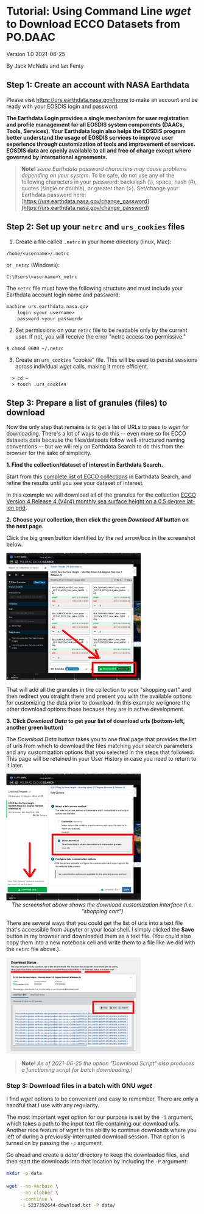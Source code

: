 # Tutorial: Using Command Line _wget_ to Download ECCO Datasets from PO.DAAC

Version 1.0 2021-06-25

By Jack McNelis and Ian Fenty

## Step 1: Create an account with NASA Earthdata

Please visit https://urs.earthdata.nasa.gov/home to make an account and be ready with your EOSDIS login and password. 

**The Earthdata Login provides a single mechanism for user registration and profile management for all EOSDIS system components (DAACs, Tools, Services). Your Earthdata login also helps the EOSDIS program better understand the usage of EOSDIS services to improve user experience through customization of tools and improvement of services. EOSDIS data are openly available to all and free of charge except where governed by international agreements.**

> **Note!**  _some Earthdata password characters may cause problems depending on your system_. To be safe, do not use any of the following characters in your password: backslash (\\), space, hash (#), quotes (single or double), or greater than (>).  Set/change your Earthdata password here: [https://urs.earthdata.nasa.gov/change_password](https://urs.earthdata.nasa.gov/change_password)

## Step 2: Set up your ```netrc``` and ```urs_cookies``` files

1. Create a file called ```.netrc``` in your home directory (linux, Mac):
```
/home/<username>/.netrc
```
or ```_netrc``` (Windows):
```
C:\Users\<username>\_netrc
```

The ```netrc``` file must have the following structure and must include your Earthdata account login name and password:

```
machine urs.earthdata.nasa.gov
    login <your username>
    password <your password>
```

2. Set permissions on your ```netrc``` file to be readable only by the current user.  If not, you will receive the error "netrc access too permissive." 

```shell
$ chmod 0600 ~/.netrc
```

3. Create an ```urs_cookies``` "cookie" file. This will be used to persist sessions across individual _wget_ calls, making it more efficient.

```
  > cd ~
  > touch .urs_cookies
```

## Step 3: Prepare a list of granules (files) to download

Now the only step that remains is to get a list of URLs to pass to *_wget_* for downloading. There's a lot of ways to do this -- even more so for ECCO datasets data because the files/datasets follow well-structured naming conventions -- but we will rely on Earthdata Search to do this from the browser for the sake of simplicity.

**1. Find the collection/dataset of interest in Earthdata Search.**

Start from this [complete list of ECCO collections](https://search.earthdata.nasa.gov/portal/podaac-cloud/search?fpj=ECCO) in Earthdata Search, and refine the results until you see your dataset of interest.

In this example we will download all of the granules for the collection [ECCO Version 4 Release 4 (V4r4) monthly sea surface height on a 0.5 degree lat-lon grid](https://search.earthdata.nasa.gov/portal/podaac-cloud/search/granules?p=C1990404799-POCLOUD).


**2. Choose your collection, then click the green *Download All* button on the next page.**

Click the big green button identified by the red arrow/box in the screenshot below.

<img src="https://raw.githubusercontent.com/ECCO-GROUP/ECCO-ACCESS/master/PODAAC/Images/edsc1.png" width="70%" />

That will add all the granules in the collection to your "shopping cart" and then redirect you straight there and present you with the available options for customizing the data prior to download.  In this example we ignore the other download options those because they are in active development. 

**3. Click *Download Data* to get your list of download urls (bottom-left, another green button)**

The *Download Data* button takes you to one final page that provides the list of urls from which to download the files matching your search parameters and any customization options that you selected in the steps that followed. This page will be retained in your User History in case you need to return to it later. 

<img src="https://raw.githubusercontent.com/ECCO-GROUP/ECCO-ACCESS/master/PODAAC/Images/edsc2.png" width="70%" />
<center><i>The screenshot above shows the download customization interface (i.e. "shopping cart")</i></center>

There are several ways that you could get the list of urls into a text file that's accessible from Jupyter or your local shell. I simply clicked the **Save** button in my browser and downloaded them as a text file. (You could also copy them into a new notebook cell and write them to a file like we did with the ```netrc``` file above.). 

<img src="https://raw.githubusercontent.com/ECCO-GROUP/ECCO-ACCESS/master/PODAAC/Images/edsc3.png" width="70%" />

> **Note!**  _As of 2021-06-25 the option "Download Script" also produces a functioning script for batch downloading._)

### Step 3: Download files in a batch with GNU *_wget_*

I find *_wget_* options to be convenient and easy to remember. There are only a handful that I use with any regularity.

The most important _wget_ option for our purpose is set by the `-i` argument, which takes a path to the input text file containing our download urls. Another nice feature of _wget_ is the ability to continue downloads where you left of during a previously-interrupted download session. That option is turned on by passing the `-c` argument.

Go ahead and create a *data/* directory to keep the downloaded files, and then start the downloads into that location by including the `-P` argument:

```sh
mkdir -p data

wget --no-verbose \
     --no-clobber \
     --continue \
     -i 5237392644-download.txt -P data/
```

